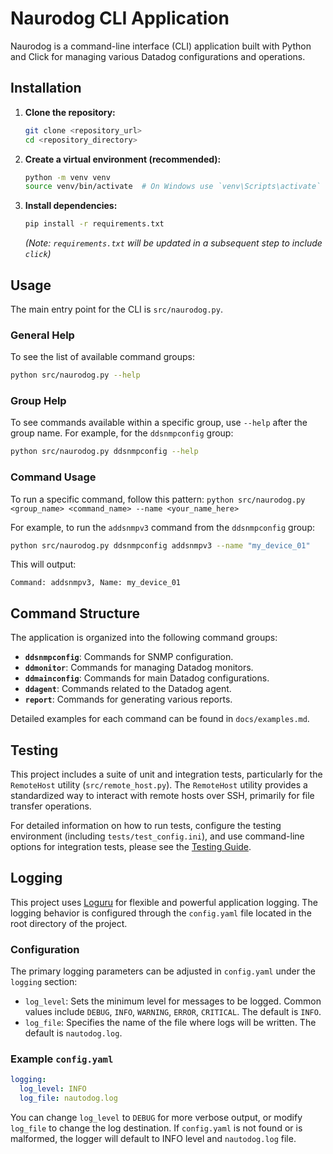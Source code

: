 # Naurodog CLI Application

Naurodog is a command-line interface (CLI) application built with Python and Click for managing various Datadog configurations and operations.

## Installation

1.  **Clone the repository:**
    ```bash
    git clone <repository_url>
    cd <repository_directory>
    ```

2.  **Create a virtual environment (recommended):**
    ```bash
    python -m venv venv
    source venv/bin/activate  # On Windows use `venv\Scripts\activate`
    ```

3.  **Install dependencies:**
    ```bash
    pip install -r requirements.txt
    ```
    *(Note: `requirements.txt` will be updated in a subsequent step to include `click`)*

## Usage

The main entry point for the CLI is `src/naurodog.py`.

### General Help

To see the list of available command groups:
```bash
python src/naurodog.py --help
```

### Group Help

To see commands available within a specific group, use `--help` after the group name. For example, for the `ddsnmpconfig` group:
```bash
python src/naurodog.py ddsnmpconfig --help
```

### Command Usage

To run a specific command, follow this pattern:
`python src/naurodog.py <group_name> <command_name> --name <your_name_here>`

For example, to run the `addsnmpv3` command from the `ddsnmpconfig` group:
```bash
python src/naurodog.py ddsnmpconfig addsnmpv3 --name "my_device_01"
```
This will output:
```
Command: addsnmpv3, Name: my_device_01
```

## Command Structure

The application is organized into the following command groups:

*   **`ddsnmpconfig`**: Commands for SNMP configuration.
*   **`ddmonitor`**: Commands for managing Datadog monitors.
*   **`ddmainconfig`**: Commands for main Datadog configurations.
*   **`ddagent`**: Commands related to the Datadog agent.
*   **`report`**: Commands for generating various reports.

Detailed examples for each command can be found in `docs/examples.md`.

## Testing

This project includes a suite of unit and integration tests, particularly for the `RemoteHost` utility (`src/remote_host.py`). The `RemoteHost` utility provides a standardized way to interact with remote hosts over SSH, primarily for file transfer operations.

For detailed information on how to run tests, configure the testing environment (including `tests/test_config.ini`), and use command-line options for integration tests, please see the [Testing Guide](tests/README.md).

## Logging

This project uses [Loguru](https://loguru.readthedocs.io/en/stable/) for flexible and powerful application logging. The logging behavior is configured through the `config.yaml` file located in the root directory of the project.

### Configuration

The primary logging parameters can be adjusted in `config.yaml` under the `logging` section:

*   `log_level`: Sets the minimum level for messages to be logged. Common values include `DEBUG`, `INFO`, `WARNING`, `ERROR`, `CRITICAL`. The default is `INFO`.
*   `log_file`: Specifies the name of the file where logs will be written. The default is `nautodog.log`.

### Example `config.yaml`

```yaml
logging:
  log_level: INFO
  log_file: nautodog.log
```

You can change `log_level` to `DEBUG` for more verbose output, or modify `log_file` to change the log destination. If `config.yaml` is not found or is malformed, the logger will default to INFO level and `nautodog.log` file.
